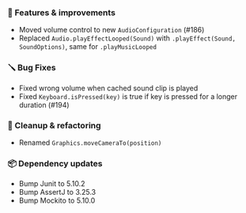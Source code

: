 ### 🚀 Features & improvements

- Moved volume control to new `AudioConfiguration` (#186)
- Replaced `Audio.playEffectLooped(Sound)` with `.playEffect(Sound, SoundOptions)`, same for `.playMusicLooped`

### 🪛 Bug Fixes

- Fixed wrong volume when cached sound clip is played
- Fixed `Keyboard.isPressed(key)` is true if key is pressed for a longer duration (#194)

### 🧽 Cleanup & refactoring

- Renamed `Graphics.moveCameraTo(position)`

### 📦 Dependency updates

- Bump Junit to 5.10.2
- Bump AssertJ to 3.25.3
- Bump Mockito to 5.10.0